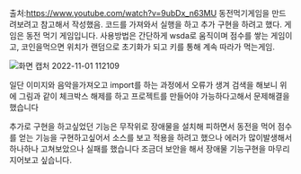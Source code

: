 출처:https://www.youtube.com/watch?v=9ubDx_n63MU
동전먹기게임을 만드려보려고 참고해서 작성했음.
코드를 가져와서 실행을 하고 추가 구현을 하려고 했다.
게임은 동전 먹기 게임입니다.
사용방법은 간단하게 wsda로 움직이며 점수를 쌓는 게임이고, 코인을먹으면 위치가 랜덤으로 초기화가 되고 키를 통해 계속 따라가 먹는게임.

![화면 캡처 2022-11-01 112109](https://user-images.githubusercontent.com/114119261/199149638-9e312aab-2e34-4305-9310-0bb3281363e0.jpg)


일단 이미지와 음악을가져오고 import를 하는 과정에서 오류가 생겨 검색을 해보니 위에 그림과 같이 체크박스 해제를 하고 프로젝트를 만들어야 가능하다고해서 문제해결을했습니다







추가로 구현을 하고싶었던 기능은 무작위로 장애물을 설치해 피하면서 동전을 먹어 점수를 얻는 기능을 구현하고싶어서 소스를 보고 적용을 하려고 했으나 
에러가 많이발생해서 하나하나 고쳐보았으나 실패를 했습니다 조금더 보안을 해서 장애물 기능구현을 마무리 지어보고 싶습니다.

